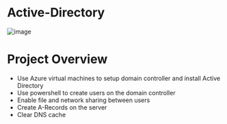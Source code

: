 # Active-Directory
![image](https://user-images.githubusercontent.com/123419385/214166538-52c46850-f1c9-4c60-96f7-cc866f8b85eb.png)
# Project Overview
- Use Azure virtual machines to setup domain controller and install Active Directory
- Use powershell to create users on the domain controller
- Enable file and network sharing between users
- Create A-Records on the server 
- Clear DNS cache
